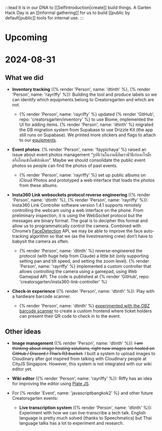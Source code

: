 :::lead
It is in our DNA to [[SelfIntroduction|create]] build things. A Garten Hack Day is an [[informal gathering]] for us to build [[public by default|public]] tools for internal use.
:::

# Upcoming

# 2024-08-31

## What we did

- **Inventory tracking** ({% render 'Person', name: 'dtinth' %}, {% render 'Person', name: 'rayriffy' %}): Building the tool and produce labels so we can identify which equipments belong to Creatorsgarten and which are not.

    - {% render 'Person', name: 'rayriffy' %} updated {% render 'GitHub', repo: 'creatorsgarten/inventory' %} to use Biome, implemented the UI for adding items. {% render 'Person', name: 'dtinth' %} migrated the DB migration system from Supabase to use Drizzle Kit (the app still runs on Supabase). We printed more stickers and flags to attach to our [equipments](https://inventory.creatorsgarten.org).

- **Event photos**: {% render 'Person', name: 'faypichaya' %} raised an issue about event photos management “รูปอีเว้นในงานนี่ทีมเรามีวิธีเก้บอะไรมั้ย หรือโยนเข้าไดฟ์ปกติเลย”. Maybe we should consolidate the public event photos so people can find the photos of past events.

    - {% render 'Person', name: 'rayriffy' %} set up public albums on iCloud Photos and prototyped a web interface that loads the photos from these albums.

- **Insta360 Link websockets protocol reverse engineering** ({% render 'Person', name: 'dtinth' %}, {% render 'Person', name: 'rayriffy' %}): Insta360 Link Controller software version 1.4.1 supports remotely controlling the webcam using a web interface on the phone. From preliminary inspection, it is using the WebSocket protocol but the messages are binary format. The goal is to decipher this format and allow us to programmatically control the camera. Combined with Chrome’s [FaceDetection](https://developer.chrome.com/docs/capabilities/shape-detection#facedetector) API, we may be able to improve the face auto-tracking algorithm so that we (as the livestreaming crew) don’t have to babysit the camera as often.

    - {% render 'Person', name: 'dtinth' %} reverse-engineered the protocol (with huge help from Claude) a little bit (only supporting setting pan and tilt speed, and setting the zoom level). {% render 'Person', name: 'rayriffy' %} implemented a custom controller that allows controlling the camera using a gamepad, using Web Gamepad API. The code is published at {% render 'GitHub', repo: 'creatorsgarten/insta360-link-controller' %}

- **Check-in experience** ({% render 'Person', name: 'dtinth' %}): Play with a hardware barcode scanner.

    - {% render 'Person', name: 'dtinth' %} [experimented with the OBZ barcode scanner](https://notes.dt.in.th/OBZBarcodeScannerJS) to create a custom frontend where ticket holders can present their QR code to check in to the event.

## Other ideas

- **Image management** ({% render 'Person', name: 'dtinth' %}): ~~I am thinking about image hosting solutions, right now images are hosted on GitHub / Discord / Thai’s R3 bucket.~~ I built a system to upload images to Cloudinary after got inspired from talking with Cloudinary people at CityJS Singapore. However, this system is not integrated with our wiki editor yet.

- **Wiki editor** ({% render 'Person', name: 'rayriffy' %}): Riffy has an idea for improving the editor using [Plate JS](https://platejs.org/).

- For {% render 'Event', name: 'javascriptbangkok2' %} and other future Creatorsgarten events:

  - **Live transcription system** ({% render 'Person', name: 'dtinth' %}): Experiment with how we can live-transcribe a tech talk. English language is pretty much solved (thanks to Speechmatics) but Thai language talks has a lot to experiment and research.
